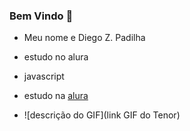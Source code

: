 ### Bem Vindo 💙

- Meu nome e Diego Z. Padilha
- estudo no alura
- javascript

- estudo na [alura](https://www.alura.com.br)

- ![descrição do GIF](link GIF do Tenor)
